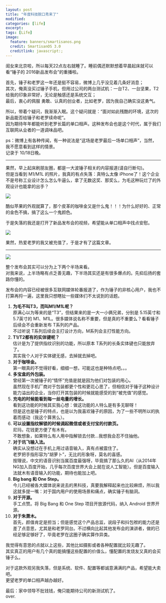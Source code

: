 ```yaml
---
layout: post
title: "年度科技脱口秀来了"
modified:
categories: [life]
excerpt:
tags: [Life]
image:
  feature: banners/smartisanos.png
  credit: SmartisanOS 3.0
  creditlink: javascript:;
---
```


闺女来北京啦，所以每天22点左右就睡了。睡前偶还默默想着早晨起床就可以看“锤子的 2016新品发布会”的重播啦。

首先，锤子和老罗这一年还是挺不容易，微博上几乎没见着几条好消息；  
其次，俺真没买过锤子手机，但用过公司的两台测试机：一台T2、一台坚果，T2 给我的印象非常好，无论是触感还是系统交互；  
最后，衷心的佩服 勇敢、认真的创业者，比如老罗，因为我自己确实没这勇气。  

所以，带着个疑问，我渐渐入眠。这个疑问就是：“面对如此残酷的环境，这次的新品能否给锤子和老罗续命呢”。  
因为期待年年都能听到老罗长篇的单口相声。这种发布会也是这个时代，属于我们互联网从业者的一道调味品吧。

ps：微博上有各种传闻，有一种说法是“这场是老罗最后一场单口相声”，当然，我不愿意看到这样的情景。  
记录于 10/18日晚。

---

果然，早上起床刷朋友圈，都是一大波锤子相关的内容报道(请自行断句)。  
但是当看到 M1/M1L 的照片，我真的有点失落：真特么太像 iPhone了！这个企业不是号称工业设计怎么怎么牛逼么，拿了无数这奖、那奖么，为毛这种玩烂了的外观设计也能拿的出手？

![](http://www.fefork.com/images/em/xiongmao/88.jpg)

酷似苹果的外观就算了，那个皮革的咖啡金又是什么鬼！！！为什么好好的、正常的金色不搞，搞了这么一个鬼颜色。

于是失落的我还是打开了新品发布会的视频，希望能从单口相声中找点安慰。

![](http://www.fefork.com/images/em/xiaorentou/253.png)

果然，热爱老罗的我又被充值了，于是才有了这篇文章。

---

![](http://www.fefork.com/images/post/t.tt.jpg)

整个发布会其实可以分为上下两个半场来看。  
对我来说，上半场略有点乏善无趣，下半场其实还是有很多爆点的。先抑后扬的套路你懂的。

发布会的内容已经被很多互联网媒体轮番报道了，作为锤子的非核心用户，我也不打算再捋一遍，这里我只想瞎扯一些媒体们不太说到的话题。

1. **为毛不叫T3，而叫M1/M1L呢？**  
  原满心以为等来的是“T3”，但结果来的是一大一小俩兄弟，分别是 5.15英寸和 5.7英寸的 M1、M1L。很多媒体说名称不重要，但是真的不重要么？看看锤子后续会不会重新发布 T系列的产品。  
  不过听说 T系列后续会主打设计方向，M系列会主打性能方向。
2. **T1/T2都有的实体键呢？**  
  估计是为了提供指纹识别的功能，所以原本 T系列的长条实体键也只能放弃了。  
  其实我个人对于实体键无感，去掉就去掉吧。
3. **对于咖啡金。**  
  第一眼真的不觉得好看，细细一想，可能这也是种特点吧。。。
4. **多宝盒的外包装。**  
  曾经第一次被锤子的“情怀”充值是就是因为他们对包装的用心。  
  虽然现在手机厂商对于包装都更个性和更花心思了，但相信对于锤子这种设计能力溢出的企业，当你打开其包装的时候就能感受的到“被充值”的感觉。
5. **充电的时候能看到每一丝电量的增长。**  
  看到这功能的时候其实我心想：做这功能的人特么是有多无聊呀！  
  但是这也是锤子的特点，也是以为我喜欢锤子的原因，为了一些不明所以的执着而感动（我这个算黑么）。
6. **可以设置指纹解锁的时候调起微信或者支付宝的付款页。**  
  尼玛，花钱更方便了有木有。  
  不敢想象，如果特么有人用中指解锁去付款...我想我会忍不住抽他。
7. **对于讯飞输入法。**  
  确实从没想过在手机上用过语音输入，真有点被震住了。  
  老罗把手指形容为“胡萝卜”，无比的形象呀，莫名的喜感。  
  按理说，中文的语音识别当属百度最强呀，毕竟搞了那么久的AI（从2014年NG加入百度开始，几乎每次百度世界大会上就在说人工智能）。但是百度输入法就木有语音输入的功能，期待也能加上吧。
8. **Big bang 和 One Step。**  
  今儿已经被各大媒体说来说去的黑科技，真要我解释起来也比较麻烦，所以我这就多提一嘴：对于国内用户的使用场景和痛点，确实锤子有脑洞。
9. **对于开源。**  
  手工点赞。将 Big Bang 和 One Step 项目开放源代码，纳入 Android 世界开源。
10. **对于朱萧木。**  
  首先，颜值肯定是担当；但是感觉这个产品总监，说段子和抖包袱的能力还是差了点意思，尤其是和老罗同台。不过横向比起其他发布会的演讲者，做的已经足够足够好了，毕竟老罗在这圈子确实算作异类。

我觉得有意思的点就以上这些，其他比如摄影或者各种配置就比较无趣了。  
其实真正的用户有几个真的能搞懂这些配置的价值么，懂配置的发烧友又真的会买锤子么。

对于这款外观另我失落，但是系统、软件、配置等都诚意满满的产品，希望能大卖吧。  
更望老罗的单口相声越办越好。

最后：家中领导不批钱钱，俺只能期待公司的新测试机了。  
over.
